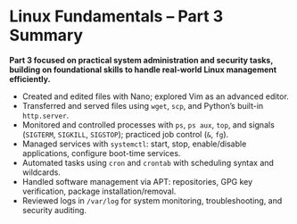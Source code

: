 # Linux Fundamentals – Part 3 Summary 

**Part 3 focused on practical system administration and security tasks, building on foundational skills to handle real-world Linux management efficiently.**

- Created and edited files with Nano; explored Vim as an advanced editor.  
- Transferred and served files using `wget`, `scp`, and Python’s built-in `http.server`.  
- Monitored and controlled processes with `ps`, `ps aux`, `top`, and signals (`SIGTERM`, `SIGKILL`, `SIGSTOP`); practiced job control (`&`, `fg`).  
- Managed services with `systemctl`: start, stop, enable/disable applications, configure boot-time services.  
- Automated tasks using `cron` and `crontab` with scheduling syntax and wildcards.  
- Handled software management via APT: repositories, GPG key verification, package installation/removal.  
- Reviewed logs in `/var/log` for system monitoring, troubleshooting, and security auditing.  
